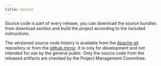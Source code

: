 ```yaml
---
title: Source
---
```

<!---
  Licensed under the Apache License, Version 2.0 (the "License");
  you may not use this file except in compliance with the License.
  You may obtain a copy of the License at

   http://www.apache.org/licenses/LICENSE-2.0

  Unless required by applicable law or agreed to in writing, software
  distributed under the License is distributed on an "AS IS" BASIS,
  WITHOUT WARRANTIES OR CONDITIONS OF ANY KIND, either express or implied.
  See the License for the specific language governing permissions and
  limitations under the License. See accompanying LICENSE file.
-->

Source code is part of every release, you can download the source bundles from download section and build the project according to the included instructions.

The versioned source code history is available from the [Apache git](https://gitbox.apache.org/repos/asf?p=ratis.git) repository or
from the [github mirror](https://github.com/apache/ratis). It is only for development and not intended for use by the general public.
Only the source code from the released artifacts are checked by the Project Management Committee.
